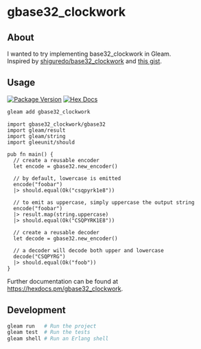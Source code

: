 # gbase32_clockwork

## About

I wanted to try implementing base32_clockwork in Gleam.  
Inspired by [shiguredo/base32_clockwork][1] and [this gist][2].

[1]: https://github.com/shiguredo/base32_clockwork
[2]: https://gist.github.com/szktty/228f85794e4187882a77734c89c384a8

## Usage

[![Package Version](https://img.shields.io/hexpm/v/gbase32_clockwork)](https://hex.pm/packages/gbase32_clockwork)
[![Hex Docs](https://img.shields.io/badge/hex-docs-ffaff3)](https://hexdocs.pm/gbase32_clockwork/)

```sh
gleam add gbase32_clockwork
```
```gleam
import gbase32_clockwork/gbase32
import gleam/result
import gleam/string
import gleeunit/should

pub fn main() {
  // create a reusable encoder
  let encode = gbase32.new_encoder()
  
  // by default, lowercase is emitted
  encode("foobar")
  |> should.equal(Ok("csqpyrk1e8"))

  // to emit as uppercase, simply uppercase the output string
  encode("foobar")
  |> result.map(string.uppercase)
  |> should.equal(Ok("CSQPYRK1E8"))

  // create a reusable decoder
  let decode = gbase32.new_encoder()

  // a decoder will decode both upper and lowercase
  decode("CSQPYRG")
  |> should.equal(Ok("foob"))
}
```

Further documentation can be found at <https://hexdocs.pm/gbase32_clockwork>.

## Development

```sh
gleam run   # Run the project
gleam test  # Run the tests
gleam shell # Run an Erlang shell
```
